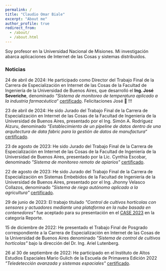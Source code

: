 ```yaml
---
permalink: /
title: "Claudio Omar Biale"
excerpt: "About me"
author_profile: true
redirect_from: 
  - /about/
  - /about.html
---
```


Soy profesor en la Universidad Nacional de Misiones. Mi investigación abarca aplicaciones de Internet de las Cosas y sistemas distribuidos.

### Noticias

24 de abril de 2024: He participado como Director del Trabajo Final de la Carrera de Especialización en Internet de las Cosas de la Facultad de Ingeniería de la Universidad de Buenos Aires, que desarrolló el **Ing. José Severiche**, denominado *“Sistema de monitoreo de temperatura aplicado a la industria farmacéutica“* [certificado](https://cbiale.github.io/files/certificados/Sistema_de_monitoreo_de_temperatura_aplicado_a_la_industria_farmacéutica). Felicitaciones José :tada: !!!

23 de abril de 2024: He sido Jurado del Trabajo Final de la Carrera de Especialización en Internet de las Cosas de la Facultad de Ingeniería de la Universidad de Buenos Aires, presentado por el Ing. Simón A. Rodríguez Alzuru, denominado
*“Establecimiento de un pipeline de datos dentro de una arquitectura de data fabric para la gestión de datos de manufactura“* [certificado](https://cbiale.github.io/files/certificados/Establecimiento_de_un_pipeline_de_datos_dentro_de_una_arquitectura_de_data_fabric_para_la_gestión_de_datos_de_manufactura.pdf).

23 de agosto de 2023: He sido Jurado del Trabajo Final de la Carrera de Especialización en Internet de las Cosas de la Facultad de Ingeniería de la Universidad de Buenos Aires, presentado por la Lic. Cynthia Escobar, denominado *"Sistema de monitoreo remoto de apiarios"* [certificado](https://cbiale.github.io/files/certificados/Sistema_de_monitoreo_remoto_de_apiarios.pdf).

22 de agosto de 2023: He sido Jurado del Trabajo Final de la Carrera de Especialización en Sistemas Embebidos de la Facultad de Ingeniería de la Universidad de Buenos Aires, presentado por el Ing. Jhonny Velasco Collazos, denominado *"Sistema de riego autónomo aplicado a la agricultura"* [certificado](https://cbiale.github.io/files/certificados/Sistema_de_riego_autónomo_aplicado_a_la_agricultura.pdf).

29 de junio de 2023: El trabajo titulado *"Control de cultivos hortícolas con sensores y actuadores mediante una plataforma en la nube basada en contenedores"* fue aceptado para su presentación en el [CASE 2023](https://www.sase.com.ar/case/) en la categoría Reporte.

15 de diciembre de 2022: He presentado el Trabajo Final de Posgrado correspondiente a la Carrera de Especialización en Internet de las Cosas de la Universidad de Buenos Aires denominado *"Sistema de control de cultivos hortícolas"* bajo la dirección del Dr. Ing. Ariel Lutenberg.

26 al 30 de septiembre de 2022: He participado en el Instituto de Altos Estudios Espaciales Mario Gulich de la Escuela de Primavera Edición 2022 *"Teledetección avanzada y sistemas espaciales"* [certificado](https://cbiale.github.io/files/certificados/gulich2022.pdf).